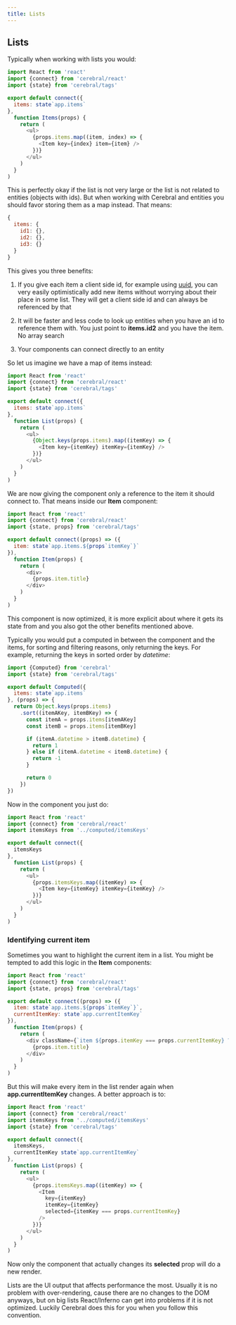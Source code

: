```yaml
---
title: Lists
---
```


## Lists
Typically when working with lists you would:

```js
import React from 'react'
import {connect} from 'cerebral/react'
import {state} from 'cerebral/tags'

export default connect({
  items: state`app.items`
},
  function Items(props) {
    return (
      <ul>
        {props.items.map((item, index) => {
          <Item key={index} item={item} />
        })}
      </ul>
    )
  }
)
```

This is perfectly okay if the list is not very large or the list is not related to entities (objects with ids). But when working with Cerebral and entities you should favor storing them as a map instead. That means:

```js
{
  items: {
    id1: {},
    id2: {},
    id3: {}
  }
}
```

This gives you three benefits:

1. If you give each item a client side id, for example using [uuid](https://www.npmjs.com/package/uuid), you can very easily optimistically add new items without worrying about their place in some list. They will get a client side id and can always be referenced by that

2. It will be faster and less code to look up entities when you have an id to reference them with. You just point to **items.id2** and you have the item. No array search

3. Your components can connect directly to an entity

So let us imagine we have a map of items instead:

```js
import React from 'react'
import {connect} from 'cerebral/react'
import {state} from 'cerebral/tags'

export default connect({
  items: state`app.items`
},
  function List(props) {
    return (
      <ul>
        {Object.keys(props.items).map((itemKey) => {
          <Item key={itemKey} itemKey={itemKey} />
        })}
      </ul>
    )
  }
)
```

We are now giving the component only a reference to the item it should connect to. That means inside our **Item** component:

```js
import React from 'react'
import {connect} from 'cerebral/react'
import {state, props} from 'cerebral/tags'

export default connect((props) => ({
  item: state`app.items.${props`itemKey`}`
}),
  function Item(props) {
    return (
      <div>
        {props.item.title}
      </div>
    )
  }
)
```

This component is now optimized, it is more explicit about where it gets its state from and you also got the other benefits mentioned above.

Typically you would put a computed in between the component and the items, for sorting and filtering reasons, only returning the keys. For example, returning the keys in sorted order by *datetime*:

```js
import {Computed} from 'cerebral'
import {state} from 'cerebral/tags'

export default Computed({
  items: state`app.items`
}, (props) => {
  return Object.keys(props.items)
    .sort((itemAKey, itemBKey) => {
      const itemA = props.items[itemAKey]
      const itemB = props.items[itemBKey]

      if (itemA.datetime > itemB.datetime) {
        return 1
      } else if (itemA.datetime < itemB.datetime) {
        return -1
      }

      return 0
    })
})
```

Now in the component you just do:

```js
import React from 'react'
import {connect} from 'cerebral/react'
import itemsKeys from '../computed/itemsKeys'

export default connect({
  itemsKeys
},
  function List(props) {
    return (
      <ul>
        {props.itemsKeys.map((itemKey) => {
          <Item key={itemKey} itemKey={itemKey} />
        })}
      </ul>
    )
  }
)
```

### Identifying current item
Sometimes you want to highlight the current item in a list. You might be tempted to add this logic in the **Item** components:

```js
import React from 'react'
import {connect} from 'cerebral/react'
import {state, props} from 'cerebral/tags'

export default connect((props) => ({
  item: state`app.items.${props`itemKey`}`,
  currentItemKey: state`app.currentItemKey`
}),
  function Item(props) {
    return (
      <div className={`item ${props.itemKey === props.currentItemKey} ? 'selected' : ''`}>
        {props.item.title}
      </div>
    )
  }
)
```

But this will make every item in the list render again when **app.currentItemKey** changes. A better approach is to:

```js
import React from 'react'
import {connect} from 'cerebral/react'
import itemsKeys from '../computed/itemsKeys'
import {state} from 'cerebral/tags'

export default connect({
  itemsKeys,
  currentItemKey state`app.currentItemKey`
},
  function List(props) {
    return (
      <ul>
        {props.itemsKeys.map((itemKey) => {
          <Item
            key={itemKey}
            itemKey={itemKey}
            selected={itemKey === props.currentItemKey}
          />
        })}
      </ul>
    )
  }
)
```

Now only the component that actually changes its **selected** prop will do a new render.

Lists are the UI output that affects performance the most. Usually it is no problem with over-rendering, cause there are no changes to the DOM anyways, but on big lists React/Inferno can get into problems if it is not optimized. Luckily Cerebral does this for you when you follow this convention.
